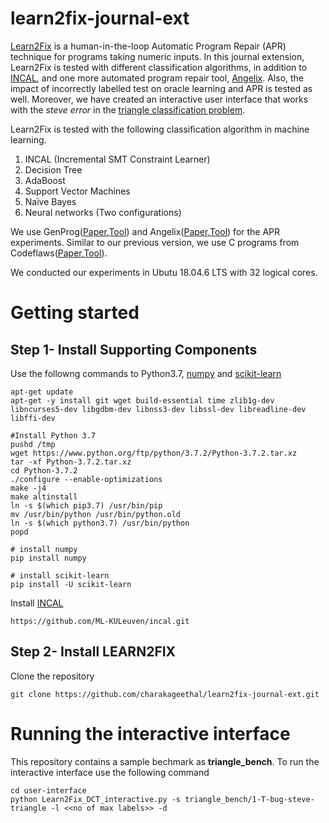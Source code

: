 # learn2fix-journal-ext
[Learn2Fix](https://github.com/mboehme/learn2fix) is a human-in-the-loop Automatic Program Repair (APR) technique for programs taking numeric inputs. In this journal extension, Learn2Fix is tested with different classification algorithms, in addition to [INCAL](https://github.com/ML-KULeuven/incal), and one more automated program repair tool, [Angelix](https://github.com/mechtaev/angelix). Also, the impact of incorrectly labelled test on oracle learning and APR is tested as well. Moreover, we have created an interactive user interface that works with the *steve error* in the [triangle classification problem](https://russcon.org/triangle_classification.html).  

Learn2Fix is tested with the following classification algorithm in machine learning. 
1) INCAL (Incremental SMT Constraint Learner)
2) Decision Tree 
3) AdaBoost
4) Support Vector Machines 
5) Na&iuml;ve Bayes
6) Neural networks (Two configurations)

We use GenProg([Paper](https://ieeexplore.ieee.org/document/6035728),[Tool](https://github.com/squareslab/genprog-code)) and Angelix([Paper](https://discovery.ucl.ac.uk/id/eprint/10088929/1/icse16.pdf),[Tool](https://github.com/mechtaev/angelix)) for the APR experiments. Similar to our previous version, we use C programs from Codeflaws([Paper](https://codeflaws.github.io/postercameraready.pdf),[Tool](https://codeflaws.github.io/)).  

We conducted our experiments in Ubutu 18.04.6 LTS with 32 logical cores.

# Getting started

## Step 1- Install Supporting Components
Use the followng commands to Python3.7, [numpy](https://numpy.org/) and [scikit-learn](https://scikit-learn.org/stable/) 
```
apt-get update
apt-get -y install git wget build-essential time zlib1g-dev libncurses5-dev libgdbm-dev libnss3-dev libssl-dev libreadline-dev libffi-dev

#Install Python 3.7
pushd /tmp
wget https://www.python.org/ftp/python/3.7.2/Python-3.7.2.tar.xz
tar -xf Python-3.7.2.tar.xz
cd Python-3.7.2
./configure --enable-optimizations
make -j4
make altinstall
ln -s $(which pip3.7) /usr/bin/pip
mv /usr/bin/python /usr/bin/python.old
ln -s $(which python3.7) /usr/bin/python
popd

# install numpy
pip install numpy

# install scikit-learn
pip install -U scikit-learn
```
Install [INCAL](https://github.com/ML-KULeuven/incal)

```
https://github.com/ML-KULeuven/incal.git

```

## Step 2- Install LEARN2FIX
Clone the repository
```
git clone https://github.com/charakageethal/learn2fix-journal-ext.git
```
# Running the interactive interface
This repository contains a sample bechmark as <b>triangle_bench</b>. To run the interactive interface use the following command
```
cd user-interface
python Learn2Fix_DCT_interactive.py -s triangle_bench/1-T-bug-steve-triangle -l <<no of max labels>> -d
```
